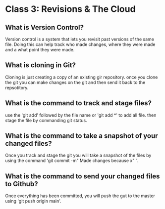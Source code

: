 # Class 3: Revisions & The Cloud

## What is Version Control?

Version control is a system that lets you revisit past versions of the same file. Doing this can help track who made changes, where they were made and a what point they were made.

## What is cloning in Git?

Cloning is just creating a copy of an existing gir repository. once you clone the git you can make changes on the git and then send it back to the repsotitory.

## What is the command to track and stage files?

use the 'git add' followed by the file name or 'git add *' to add all file. then stage the file by commanding git status.

## What is the command to take a snapshot of your changed files?

Once you track and stage the git you will take a snapshot of the files by using the command 'git commit -m" Made changes because x" '.

## What is the command to send your changed files to Github?

Once everything has been committed, you will push the gut to the master using 'git push origin main'.
